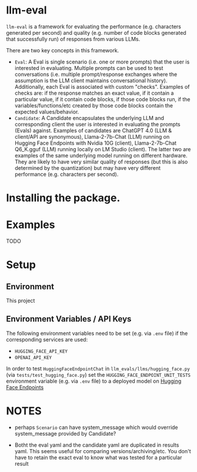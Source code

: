 # llm-eval

`llm-eval` is a framework for evaluating the performance (e.g. characters generated per second) and quality (e.g. number of code blocks generated that successfully run) of responses from various LLMs.

There are two key concepts in this framework.

- `Eval`: A Eval is single scenario (i.e. one or more prompts) that the user is interested in evaluating. Multiple prompts can be used to test conversations (i.e. multiple prompt/response exchanges where the assumption is the LLM client maintains conversational history). Additionally, each Eval is associated with custom "checks". Examples of checks are: if the response matches an exact value, if it contain a particular value, if it contain code blocks, if those code blocks run, if the variables/functions/etc created by those code blocks contain the expected values/behavior.
- `Candidate`: A Candidate encapsulates the underlying LLM and corresponding client the user is interested in evaluating the prompts (Evals) against. Examples of candidates are ChatGPT 4.0 (LLM & client/API are synonymous), Llama-2-7b-Chat (LLM) running on Hugging Face Endpoints with Nvidia 10G (client), Llama-2-7b-Chat Q6_K.gguf (LLM) running locally on LM Studio (client). The latter two are examples of the same underlying model running on different hardware. They are likely to have very similar quality of responses (but this is also determined by the quantization) but may have very different performance (e.g. characters per second).

# Installing the package.


# Examples

TODO

# Setup

## Environment

This project

## Environment Variables / API Keys

The following environment variables need to be set (e.g. via `.env` file) if the corresponding services are used: 

- `HUGGING_FACE_API_KEY`
- `OPENAI_API_KEY`

In order to test `HuggingFaceEndpointChat` in `llm_evals/llms/hugging_face.py` (via `tests/test_hugging_face.py`) set the `HUGGING_FACE_ENDPOINT_UNIT_TESTS` environment variable (e.g. via `.env` file) to a deployed model on [Hugging Face Endpoints](https://huggingface.co/inference-endpoints)




# NOTES

- perhaps `Scenario` can have system_message which would override system_message provided by Candidate?




- Botht the eval yaml and the candidate yaml are duplicated in results yaml. This seems useful for
comparing versions/archiving/etc. You don't have to retain the exact eval to know what was tested for a particular result